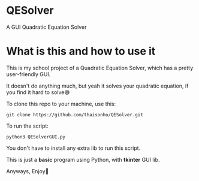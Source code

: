 # QESolver
A GUI Quadratic Equation Solver

# What is this and how to use it
This is my school project of a Quadratic Equation Solver, which has a pretty user-friendly GUI.

It doesn't do anything much, but yeah it solves your quadratic equation, if you find it hard to solve😅

To clone this repo to your machine, use this:

``git clone https://github.com/thaisonho/QESolver.git ``

To run the script:

``python3 QESolverGUI.py``

You don't have to install any extra lib to run this script.

This is just a **basic** program using Python, with **tkinter** GUI lib.

Anyways, Enjoy🥰

